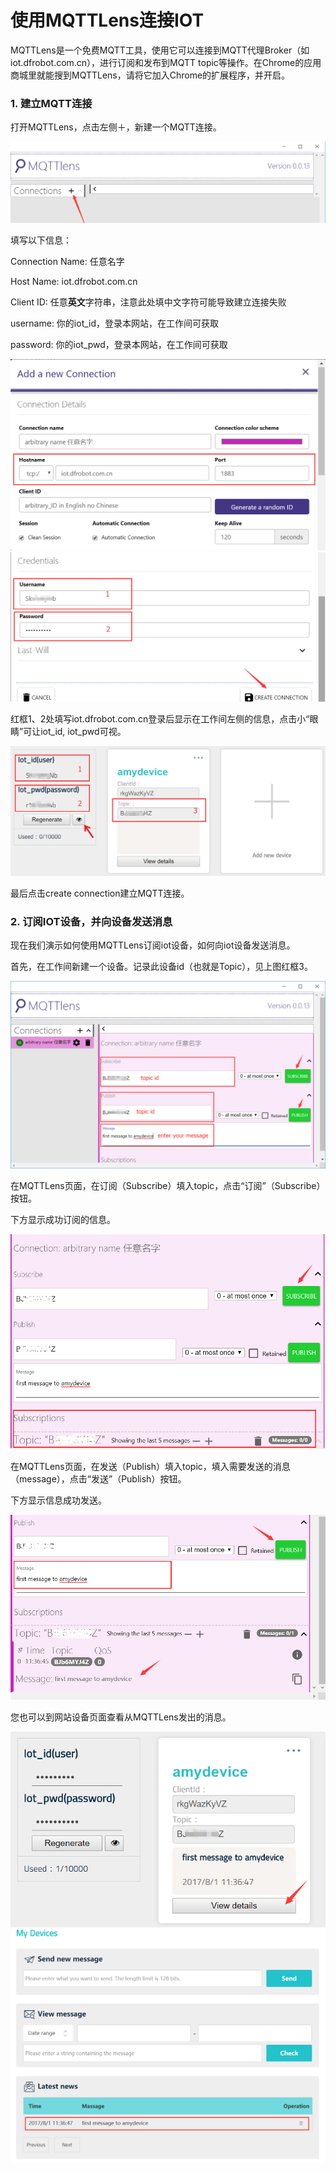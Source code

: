 # 使用MQTTLens连接IOT

MQTTLens是一个免费MQTT工具，使用它可以连接到MQTT代理Broker（如iot.dfrobot.com.cn），进行订阅和发布到MQTT topic等操作。在Chrome的应用商城里就能搜到MQTTLens，请将它加入Chrome的扩展程序，并开启。

### 1. 建立MQTT连接

打开MQTTLens，点击左侧＋，新建一个MQTT连接。

<img src=".\img\01.png">

填写以下信息：

Connection Name: 任意名字

Host Name: iot.dfrobot.com.cn

Client ID: 任意**英文**字符串，注意此处填中文字符可能导致建立连接失败

username: 你的iot_id，登录本网站，在工作间可获取

password: 你的iot_pwd，登录本网站，在工作间可获取

<img src=".\img\02.png">

<img src=".\img\05.png">

红框1、2处填写iot.dfrobot.com.cn登录后显示在工作间左侧的信息，点击小“眼睛”可让iot_id, iot_pwd可视。

<img src=".\img\04.png">

最后点击create connection建立MQTT连接。



### 2. 订阅IOT设备，并向设备发送消息

现在我们演示如何使用MQTTLens订阅iot设备，如何向iot设备发送消息。

首先，在工作间新建一个设备。记录此设备id（也就是Topic），见上图红框3。

<img src=".\img\06.png">

在MQTTLens页面，在订阅（Subscribe）填入topic，点击“订阅”（Subscribe）按钮。

下方显示成功订阅的信息。

<img src=".\img\07.png">

在MQTTLens页面，在发送（Publish）填入topic，填入需要发送的消息（message），点击“发送”（Publish）按钮。

下方显示信息成功发送。

<img src=".\img\08.png">

您也可以到网站设备页面查看从MQTTLens发出的消息。

<img src=".\img\09.png">

<img src=".\img\10.png">